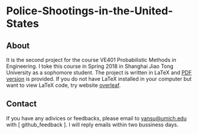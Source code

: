 # Police-Shootings-in-the-United-States
## About
It is the second project for the course VE401 Probabilistic Methods in Engineering.
I toke this course in Spring 2018 in Shanghai Jiao Tong University as a sophomore student. The project is written in LaTeX and
[PDF version](https://github.com/Gavin-Sun555/Police-Shootings-in-the-United-States/blob/master/401_PJ2.pdf) is provided.
If you do not have LaTeX installed in your computer but want to view LaTeX code, try website [overleaf](https://www.overleaf.com).
## Contact
If you have any adivices or feedbacks, please email to <yansu@umich.edu> with [ github_feedback ]. 
I will reply emails within two bussiness days. 

